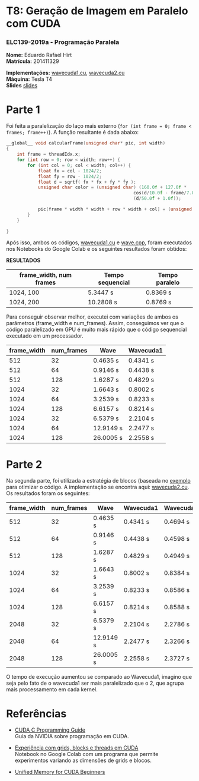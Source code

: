 # T8: Geração de Imagem em Paralelo com CUDA

### ELC139-2019a - Programação Paralela

**Nome:** Eduardo Rafael Hirt <br/>
**Matrícula:** 201411329

**Implementações:** [wavecuda1.cu](wave/wavecuda1.cu), [wavecuda2.cu](wave/wavecuda2.cu) <br/>
**Máquina:** Tesla T4 <br/>
**Slides** [slides](slides.pdf)

# Parte 1

Foi feita a paralelização do laço mais externo (`for (int frame = 0; frame < frames; frame++)`). A função resultante é dada abaixo:

~~~cpp
__global__ void calcularFrame(unsigned char* pic, int width)
{
    int frame = threadIdx.x;
    for (int row = 0; row < width; row++) {
        for (int col = 0; col < width; col++) {
            float fx = col - 1024/2;
            float fy = row - 1024/2;
            float d = sqrtf( fx * fx + fy * fy );
            unsigned char color = (unsigned char) (160.0f + 127.0f *
                                                cos(d/10.0f - frame/7.0f) /
                                                (d/50.0f + 1.0f));

            pic[frame * width * width + row * width + col] = (unsigned char) color;
        }
    }
    
}
~~~
Após isso, ambos os códigos, [wavecuda1.cu](wave/wavecuda1.cu) e [wave.cpp](wave/wave.cpp), foram executados nos Notebooks do Google Colab e os seguintes resultados foram obtidos:

**RESULTADOS**

| frame_width, num frames 	| Tempo sequencial 	| Tempo paralelo 	|
|-------------------------	|------------------	|----------------	|
| 1024, 100               	| 5.3447 s         	| 0.8369 s       	|
| 1024, 200               	| 10.2808 s        	| 0.8769 s       	|


Para conseguir observar melhor, executei com variações de ambos os parâmetros (frame_width e num_frames). Assim, conseguimos ver que o código paralelizado em GPU é muito mais rápido que o código sequencial executado em um processador.

| frame_width   | num_frames    | Wave          | Wavecuda1     |
|-------------  |------------   |-----------    |-----------    |
| 512           | 32            | 0.4635 s      | 0.4341 s      |
| 512           | 64            | 0.9146 s      | 0.4438 s      |
| 512           | 128           | 1.6287 s      | 0.4829 s      |
| 1024          | 32            | 1.6643 s      | 0.8002 s      |
| 1024          | 64            | 3.2539 s      | 0.8233 s      |
| 1024          | 128           | 6.6157 s      | 0.8214 s      |
| 1024          | 32            | 6.5379 s      | 2.2104 s      |
| 1024          | 64            | 12.9149 s     | 2.2477 s      |
| 1024          | 128           | 26.0005 s     | 2.2558 s      |


# Parte 2

Na segunda parte, foi utilizada a estratégia de blocos (baseada no [exemplo](https://devblogs.nvidia.com/unified-memory-cuda-beginners/) para otimizar o código. A implementação se encontra aqui: [wavecuda2.cu](wave/wavecuda2.cu). Os resultados foram os seguintes:

| frame_width   | num_frames    | Wave          | Wavecuda1     | Wavecuda2     |
|-------------  |------------   |-----------    |-----------    |-----------    |
| 512           | 32            | 0.4635 s      | 0.4341 s      | 0.4694 s      |
| 512           | 64            | 0.9146 s      | 0.4438 s      | 0.4598 s      |
| 512           | 128           | 1.6287 s      | 0.4829 s      | 0.4949 s      |
| 1024          | 32            | 1.6643 s      | 0.8002 s      | 0.8384 s      |
| 1024          | 64            | 3.2539 s      | 0.8233 s      | 0.8586 s      |
| 1024          | 128           | 6.6157 s      | 0.8214 s      | 0.8588 s      |
| 2048          | 32            | 6.5379 s      | 2.2104 s      | 2.2786 s      |
| 2048          | 64            | 12.9149 s     | 2.2477 s      | 2.3266 s      |
| 2048          | 128           | 26.0005 s     | 2.2558 s      | 2.3727 s      |

O tempo de execução aumentou se comparado ao Wavecuda1, imagino que seja pelo fato de o wavecuda1 ser mais paralelizado que o 2, que agrupa mais processamento em cada kernel.


# Referências 

- [CUDA C Programming Guide](https://docs.nvidia.com/cuda/cuda-c-programming-guide/)  
  Guia da NVIDIA sobre programação em CUDA.
  
- [Experiência com grids, blocks e threads em CUDA](https://colab.research.google.com/drive/1uSTM6C0p4n4aAuvFksplqFxa4NG87rMp)  
  Notebook no Google Colab com um programa que permite experimentos variando as dimensões de grids e blocos.

- [Unified Memory for CUDA Beginners](https://devblogs.nvidia.com/unified-memory-cuda-beginners/)